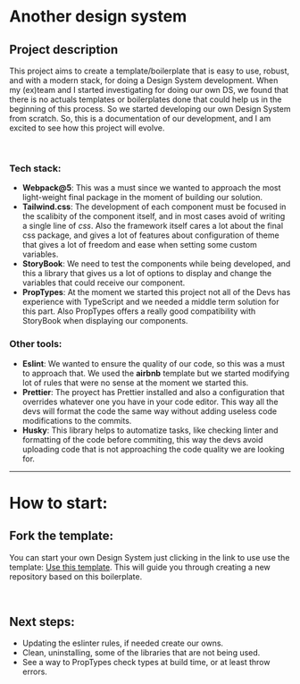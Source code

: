 # Another design system

## Project description
This project aims to create a template/boilerplate that is easy to use, robust, and with a modern stack, for doing a Design System development. When my (ex)team and I started investigating for doing our own DS, we found that there is no actuals templates or boilerplates done that could help us in the beginning of this process. So we started developing our own Design System from scratch. So, this is a documentation of our development, and I am excited to see how this project will evolve. 

<br>

### Tech stack:
 - **Webpack@5**: This was a must since we wanted to approach the most light-weight final package in the moment of building our solution.
 - **Tailwind.css**: The development of each component must be focused in the scalibity of the component itself, and in most cases avoid of writing a single line of _css_. Also the framework itself cares a lot about the final css package, and gives a lot of features about configuration of theme that gives a lot of freedom and ease when setting some custom variables.
 - **StoryBook**: We need to test the components while being developed, and this a library that gives us a lot of options to display and change the variables that could receive our component.
 - **PropTypes**: At the moment we started this project not all of the Devs has experience with TypeScript and we needed a middle term solution for this part. Also PropTypes offers a really good compatibility with StoryBook when displaying our components.

### Other tools:
 - **Eslint**: We wanted to ensure the quality of our code, so this was a must to approach that. We used the **airbnb** template but we started modifying lot of rules that were no sense at the moment we started this.
 - **Prettier**: The proyect has Prettier installed and also a configuration that overrides whatever one you have in your code editor. This way all the devs will format the code the same way without adding useless code modifications to the commits.
 - **Husky**: This library helps to automatize tasks, like checking linter and formatting of the code before commiting, this way the devs avoid uploading code that is not approaching the code quality we are looking for.

<hr>

# How to start:

## Fork the template:
You can start your own Design System just clicking in the link to use use the template: [Use this template](/ElTupac/another-ds-template/generate). This will guide you through creating a new repository based on this boilerplate.

<br>

## Next steps:
 - Updating the eslinter rules, if needed create our owns.
 - Clean, uninstalling, some of the libraries that are not being used.
 - See a way to PropTypes check types at build time, or at least throw errors.
